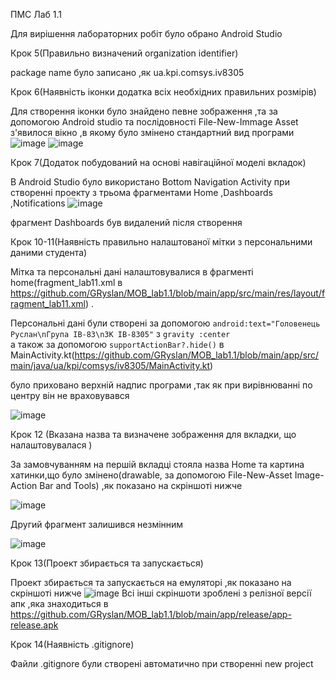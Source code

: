ПМС Лаб 1.1


Для вирішення лабораторних робіт було обрано Android Studio




Крок 5(Правильно визначений organization identifier)


package name було записано ,як ua.kpi.comsys.iv8305




Крок 6(Наявність іконки додатка всіх необхідних правильних розмірів)


Для створення іконки було знайдено певне зображення ,та за допомогою Android studio та послідовності File-New-Immage Asset з'явилося вікно ,в якому було змінено стандартний вид програми
![image](https://user-images.githubusercontent.com/45923857/107675672-fa9b9700-6ca0-11eb-80c7-09390f0bdfe0.png)
![image](https://user-images.githubusercontent.com/45923857/107675864-2e76bc80-6ca1-11eb-8f21-a1fb6fd7c1c4.png)




Крок 7(Додаток побудований на основі навігаційної моделі вкладок)


В Android Studio було використано Bottom Navigation Activity при створенні проекту з трьома фрагментами Home ,Dashboards ,Notifications
![image](https://user-images.githubusercontent.com/45923857/107676250-962d0780-6ca1-11eb-8de7-8a01d9bf701e.png)


фрагмент Dashboards був видалений після створення 




Крок 10-11(Наявність правильно налаштованої мітки з персональними даними студента)


Мітка та персональні дані налаштовувалися в фрагменті home(fragment_lab11.xml в https://github.com/GRyslan/MOB_lab1.1/blob/main/app/src/main/res/layout/fragment_lab11.xml) . 


Персональні дані були створені за допомогою `android:text="Головенець Руслан\nГрупа ІВ-83\nЗК ІВ-8305"` з `gravity :center`  
а також за допомогою `supportActionBar?.hide()` в MainActivity.kt(https://github.com/GRyslan/MOB_lab1.1/blob/main/app/src/main/java/ua/kpi/comsys/iv8305/MainActivity.kt) 

було приховано верхній надпис програми ,так як при вирівнюванні по центру він не враховувався

![image](https://user-images.githubusercontent.com/45923857/107677371-db9e0480-6ca2-11eb-97bd-b16f07eb04d0.png)




Крок 12 (Вказана назва та визначене зображення для вкладки, що налаштовувалася )


За замовчуванням на першій вкладці стояла назва Home та картина хатинки,що було змінено(drawable, за допомогою File-New-Asset Image-Action Bar and Tools) ,як показано на скріншоті нижче 


![image](https://user-images.githubusercontent.com/45923857/107678285-e016ed00-6ca3-11eb-8b52-ddc8fa88a146.png)




Другий фрагмент залишився незмінним 


![image](https://user-images.githubusercontent.com/45923857/107678460-19e7f380-6ca4-11eb-9d4a-0489626379dc.png)




Крок 13(Проект збирається та запускається)


Проект збирається та запускається на емуляторі ,як показано на скріншоті нижче
![image](https://user-images.githubusercontent.com/45923857/107678643-561b5400-6ca4-11eb-87a3-6ba5ce2b9b44.png)
Всі інші скріншоти зроблені з релізної версії апк ,яка знаходиться в https://github.com/GRyslan/MOB_lab1.1/blob/main/app/release/app-release.apk



Крок 14(Наявність .gitignore)


Файли .gitignore були створені автоматично  при створенні new project

